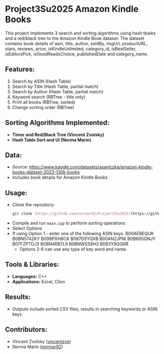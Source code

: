 # Project3Su2025 Amazon Kindle Books

This project implements 3 search and sorting algorithms using hash tbales and a red/black tree to the Amazon Kindle Book dataset. The dataset contains book details of asin,	title,	author, soldBy, imgUrl, productURL, stars,	reviews,	price,	isKindleUnlimited,	category_id,	isBestSeller, isEditorsPick,	isGoodReadsChoice,	publishedDate	and category_name. 

## Features:
1. Search by ASIN (Hash Table)
2. Search by Title (Hash Table, partial match)
3. Search by Author (Hash Table, partial match)
4. Keyword search (RBTree - title only)
5. Print all books (RBTree, sorted)
6. Change sorting order (RBTree)

## Sorting Algorithms Implemented:
- **Timer and Red/Black Tree (Vincent Zvolsky)**  
- **Hash Table Sort and UI (Norma Marin)**

## Data:
- Source: https://www.kaggle.com/datasets/asaniczka/amazon-kindle-books-dataset-2023-130k-books
- Includes book details for Amazon Kindle Books

## Usage:
- Clone the repository:
  ```bash
  git clone [https://github.com/normar92/Project3Su2025](https://github.com/normar92/Project3Su2025.git)
  ```
- Compile and run `main.cpp` to perform sorting operations.
- Select Options
- If using Option 1 - enter one of the following ASIN keys:
          B00AEBEQUK
          B0BN5742KY
          B098PXH8CK
          B087D5YQXB
          B00AN2JPNI
          B0B69SQNJY
          B07FZPTDJ3
          B0BN4RB7L9
          B0BNWSS8H3
          B0B3Y8QQ6R
  - Options 2-6 can use any type of key word and name. 

## Tools & Libraries:
- **Languages:** C++ 
- **Applications:** Excel, Clion

## Results:
- Outputs include sorted CSV files, results in searching keywords or ASIN keys. 

## Contributors:
- Vincent Zvolsky ([vincentzvo](https://github.com/vincentzvo))
- Norma Marin ([normar92](https://github.com/normar92))
